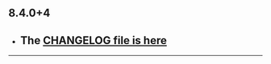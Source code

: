 ## 8.4.0+4

- ## The [CHANGELOG file is here](https://flutter-sound.canardoux.xyz/changelog.html)

-----------------------------------------------------------------------------------------------------------------------------------
